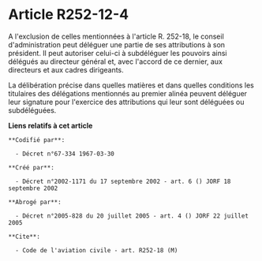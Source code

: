 # Article R252-12-4

A l'exclusion de celles mentionnées à l'article R. 252-18, le conseil d'administration peut déléguer une partie de ses
attributions à son président. Il peut autoriser celui-ci à subdéléguer les pouvoirs ainsi délégués au directeur général et,
avec l'accord de ce dernier, aux directeurs et aux cadres dirigeants.

La délibération précise dans quelles matières et dans quelles conditions les titulaires des délégations mentionnés au premier
alinéa peuvent déléguer leur signature pour l'exercice des attributions qui leur sont déléguées ou subdéléguées.

**Liens relatifs à cet article**

	**Codifié par**:

	  - Décret n°67-334 1967-03-30

	**Créé par**:

	  - Décret n°2002-1171 du 17 septembre 2002 - art. 6 () JORF 18 septembre 2002

	**Abrogé par**:

	  - Décret n°2005-828 du 20 juillet 2005 - art. 4 () JORF 22 juillet 2005

	**Cite**:

	  - Code de l'aviation civile - art. R252-18 (M)
